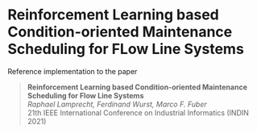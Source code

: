 # Reinforcement Learning based Condition-oriented Maintenance Scheduling for FLow Line Systems

Reference implementation to the paper
> **Reinforcement Learning based Condition-oriented Maintenance Scheduling for Flow Line Systems**  
> *Raphael Lamprecht, Ferdinand Wurst, Marco F. Fuber*  
> 21th IEEE International Conference on Industrial Informatics (INDIN 2021)

